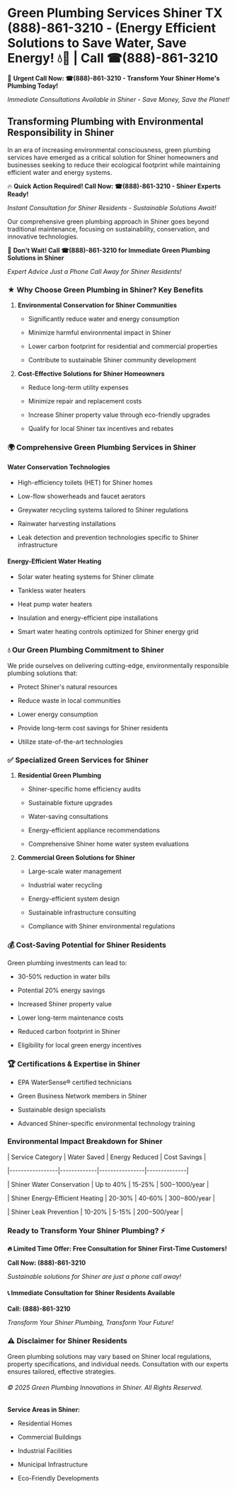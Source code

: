# Green Plumbing Services Shiner TX (888)-861-3210 - (Energy Efficient Solutions to Save Water, Save Energy! 💧🌿 | Call ☎(888)-861-3210

🚨 **Urgent Call Now: ☎(888)-861-3210 - Transform Your Shiner Home's Plumbing Today!**
*Immediate Consultations Available in Shiner - Save Money, Save the Planet!*

## Transforming Plumbing with Environmental Responsibility in Shiner

In an era of increasing environmental consciousness, green plumbing services have emerged as a critical solution for Shiner homeowners and businesses seeking to reduce their ecological footprint while maintaining efficient water and energy systems. 

🔥 **Quick Action Required! Call Now: ☎(888)-861-3210 - Shiner Experts Ready!**
*Instant Consultation for Shiner Residents - Sustainable Solutions Await!*

Our comprehensive green plumbing approach in Shiner goes beyond traditional maintenance, focusing on sustainability, conservation, and innovative technologies.

🚨 **Don't Wait! Call ☎(888)-861-3210 for Immediate Green Plumbing Solutions in Shiner**
*Expert Advice Just a Phone Call Away for Shiner Residents!*

### ★ Why Choose Green Plumbing in Shiner? Key Benefits

1. **Environmental Conservation for Shiner Communities** 
   - Significantly reduce water and energy consumption
   - Minimize harmful environmental impact in Shiner
   - Lower carbon footprint for residential and commercial properties
   - Contribute to sustainable Shiner community development

2. **Cost-Effective Solutions for Shiner Homeowners** 
   - Reduce long-term utility expenses
   - Minimize repair and replacement costs
   - Increase Shiner property value through eco-friendly upgrades
   - Qualify for local Shiner tax incentives and rebates

### 🌍 Comprehensive Green Plumbing Services in Shiner

#### Water Conservation Technologies
- High-efficiency toilets (HET) for Shiner homes
- Low-flow showerheads and faucet aerators
- Greywater recycling systems tailored to Shiner regulations
- Rainwater harvesting installations
- Leak detection and prevention technologies specific to Shiner infrastructure

#### Energy-Efficient Water Heating
- Solar water heating systems for Shiner climate
- Tankless water heaters
- Heat pump water heaters
- Insulation and energy-efficient pipe installations
- Smart water heating controls optimized for Shiner energy grid

### 💧 Our Green Plumbing Commitment to Shiner

We pride ourselves on delivering cutting-edge, environmentally responsible plumbing solutions that:
- Protect Shiner's natural resources
- Reduce waste in local communities
- Lower energy consumption
- Provide long-term cost savings for Shiner residents
- Utilize state-of-the-art technologies

### ✅ Specialized Green Services for Shiner

1. **Residential Green Plumbing**
   - Shiner-specific home efficiency audits
   - Sustainable fixture upgrades
   - Water-saving consultations
   - Energy-efficient appliance recommendations
   - Comprehensive Shiner home water system evaluations

2. **Commercial Green Solutions for Shiner**
   - Large-scale water management
   - Industrial water recycling
   - Energy-efficient system design
   - Sustainable infrastructure consulting
   - Compliance with Shiner environmental regulations

### 💰 Cost-Saving Potential for Shiner Residents

Green plumbing investments can lead to:
- 30-50% reduction in water bills
- Potential 20% energy savings
- Increased Shiner property value
- Lower long-term maintenance costs
- Reduced carbon footprint in Shiner
- Eligibility for local green energy incentives

### 🏆 Certifications & Expertise in Shiner

- EPA WaterSense® certified technicians
- Green Business Network members in Shiner
- Sustainable design specialists
- Advanced Shiner-specific environmental technology training

### Environmental Impact Breakdown for Shiner

| Service Category | Water Saved | Energy Reduced | Cost Savings |
|-----------------|-------------|----------------|--------------|
| Shiner Water Conservation | Up to 40% | 15-25% | $500-$1000/year |
| Shiner Energy-Efficient Heating | 20-30% | 40-60% | $300-$800/year |
| Shiner Leak Prevention | 10-20% | 5-15% | $200-$500/year |

### Ready to Transform Your Shiner Plumbing? ⚡

**🔥 Limited Time Offer: Free Consultation for Shiner First-Time Customers!**

**Call Now: (888)-861-3210**
*Sustainable solutions for Shiner are just a phone call away!*

#### 📞 Immediate Consultation for Shiner Residents Available

**Call: (888)-861-3210**
*Transform Your Shiner Plumbing, Transform Your Future!*

### ⚠️ Disclaimer for Shiner Residents

Green plumbing solutions may vary based on Shiner local regulations, property specifications, and individual needs. Consultation with our experts ensures tailored, effective strategies.

###### © 2025 Green Plumbing Innovations in Shiner. All Rights Reserved.

**Service Areas in Shiner:** 
- Residential Homes
- Commercial Buildings
- Industrial Facilities
- Municipal Infrastructure
- Eco-Friendly Developments